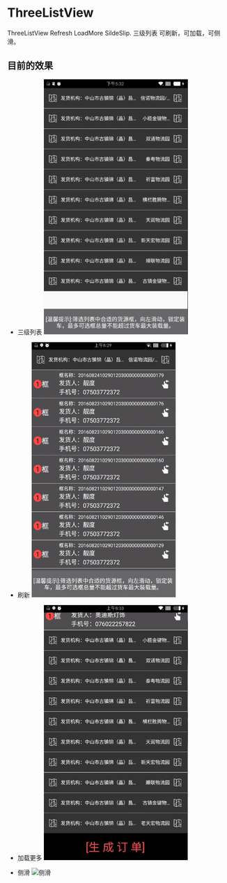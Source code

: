 # ThreeListView
ThreeListView Refresh LoadMore SildeSlip. 三级列表 可刷新，可加载，可侧滑。
## 目前的效果

- 三级列表
![三级列表](https://github.com/sortjiajun/ThreeListView/blob/master/three_list_view.gif)

- 刷新
![刷新](https://github.com/sortjiajun/ThreeListView/blob/master/three_listview_refresh.gif)

- 加载更多
![加载更多](https://github.com/sortjiajun/ThreeListView/blob/master/three_listview_loadmore.gif)

- 侧滑
![侧滑](https://github.com/sortjiajun/ThreeListView/blob/master/three_listview_slideslip.gif)
